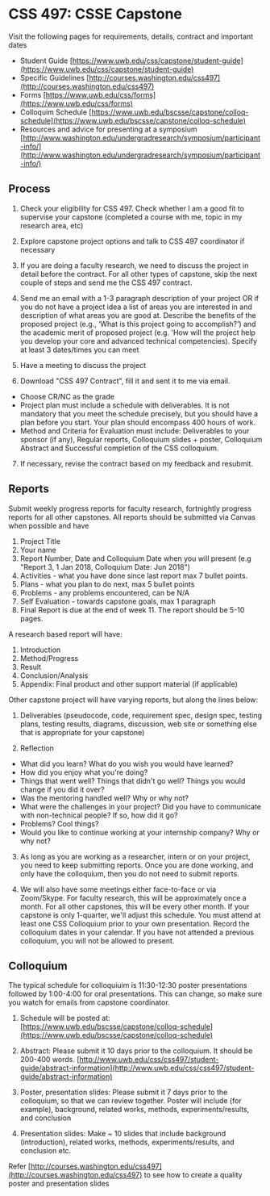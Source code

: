 # CSS 497: CSSE Capstone

Visit the following pages for requirements, details, contract and important dates
- Student Guide [https://www.uwb.edu/css/capstone/student-guide](https://www.uwb.edu/css/capstone/student-guide)
- Specific Guidelines [http://courses.washington.edu/css497](http://courses.washington.edu/css497)
- Forms [https://www.uwb.edu/css/forms](https://www.uwb.edu/css/forms)
- Colloquim Schedule [https://www.uwb.edu/bscsse/capstone/colloq-schedule](https://www.uwb.edu/bscsse/capstone/colloq-schedule)
- Resources and advice for presenting at a symposium [http://www.washington.edu/undergradresearch/symposium/participant-info/](http://www.washington.edu/undergradresearch/symposium/participant-info/)

## Process

1. Check your eligibility for CSS 497. Check whether I am a good fit to supervise your capstone (completed a course with me, topic in my research area, etc)

2. Explore capstone project options and talk to CSS 497 coordinator if necessary

3. If you are doing a faculty research, we need to discuss the project in detail before the
contract. For all other types of capstone, skip the next couple of steps and send me the
CSS 497 contract.

4. Send me an email with a 1-3 paragraph description of your project OR if you do not have
a project idea a list of areas you are interested in and description of what areas you are
good at. Describe the benefits of the proposed project (e.g., ‘What is this project going to
accomplish?’) and the academic merit of proposed project (e.g. 'How will the project help
you develop your core and advanced technical competencies). Specify at least 3
dates/times you can meet

5. Have a meeting to discuss the project

6. Download "CSS 497 Contract", fill it and sent it to me via email.
- Choose CR/NC as the grade
- Project plan must include a schedule with deliverables. It is not mandatory that
you meet the schedule precisely, but you should have a plan before you start.
Your plan should encompass 400 hours of work.
- Method and Criteria for Evaluation must include: Deliverables to your sponsor (if
any), Regular reports, Colloquium slides + poster, Colloquium Abstract and
Successful completion of the CSS colloquium.

7. If necessary, revise the contract based on my feedback and resubmit.

## Reports

Submit weekly progress reports for faculty research, fortnightly progress reports for all
other capstones. All reports should be submitted via Canvas when possible and have

1. Project Title
2. Your name
3. Report Number, Date and Colloquium Date when you will present
(e.g "Report 3, 1 Jan 2018, Colloquium Date: Jun 2018")
4. Activities - what you have done since last report max 7 bullet points.
5. Plans - what you plan to do next, max 5 bullet points
6. Problems - any problems encountered, can be N/A
7. Self Evaluation - towards capstone goals, max 1 paragraph
2. Final Report is due at the end of week 11. The report should be 5-10 pages.

A research based report will have:
1. Introduction
2. Method/Progress
3. Result
4. Conclusion/Analysis
5. Appendix: Final product and other support material (if applicable)

Other capstone project will have varying reports, but along the lines below:

1. Deliverables (pseudocode, code, requirement spec, design spec, testing
plans, testing results, diagrams, discussion, web site or something else that is appropriate
for your capstone)

2. Reflection
- What did you learn? What do you wish you would have learned?
- How did you enjoy what you're doing?
- Things that went well? Things that didn't go well? Things you would
change if you did it over?
- Was the mentoring handled well? Why or why not?
- What were the challenges in your project? Did you have to communicate with non-technical people? If so, how did it go?
- Problems? Cool things?
- Would you like to continue working at your internship company? Why or why not?

3. As long as you are working as a researcher, intern or on your project, you need to keep
submitting reports. Once you are done working, and only have the colloquium, then you do
not need to submit reports.

4. We will also have some meetings either face-to-face or via Zoom/Skype. For faculty
research, this will be approximately once a month. For all other capstones, this will be every
other month. If your capstone is only 1-quarter, we'll adjust this schedule.
You must attend at least one CSS Colloquium prior to your own presentation. Record the
colloquium dates in your calendar. If you have not attended a previous colloquium, you will not
be allowed to present.

## Colloquium

The typical schedule for colloquiuim is 11:30-12:30 poster presentations followed by 1:00-4:00 for oral presentations. This can change, so make sure you watch for emails from capstone coordinator.

1) Schedule will be posted at: [https://www.uwb.edu/bscsse/capstone/colloq-schedule](https://www.uwb.edu/bscsse/capstone/colloq-schedule)

2) Abstract: Please submit it 10 days prior to the colloquium. It should be 200-400 words. [http://www.uwb.edu/css/css497/student-guide/abstract-information](http://www.uwb.edu/css/css497/student-guide/abstract-information)

3) Poster, presentation slides: Please submit it 7 days prior to the colloquium, so that we can review together. Poster will include (for example), background, related works, methods, experiments/results, and conclusion

4) Presentation slides: Make ~ 10 slides that include background (introduction), related works, methods, experiments/results, and conclusion etc.

Refer [http://courses.washington.edu/css497](http://courses.washington.edu/css497) to see how to create a quality poster and presentation slides

